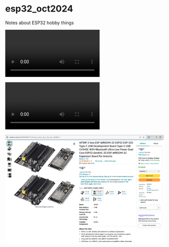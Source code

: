 # esp32_oct2024
Notes about ESP32 hobby things


![Video of the blinking LED hello world C program running on an $8.50 device.](video.mp4)

<video src="https://github.com/payne/esp32_oct2024/raw/main/video.mp4" controls="controls" style="max-width: 730px;">
</video>

[![ESP32 Development Board](ESP32_dev.png)](https://www.amazon.com/dp/B0B82BBKCY)

